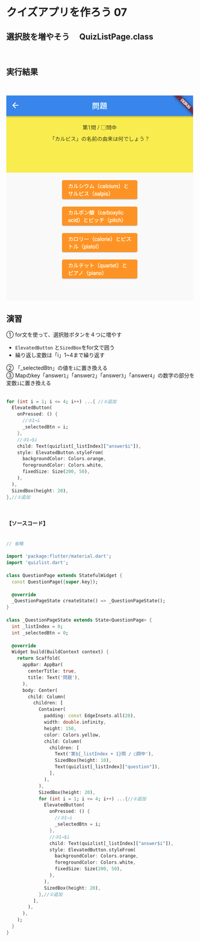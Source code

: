 # **クイズアプリを作ろう 07**

## **選択肢を増やそう　 QuizListPage.class**

<br>

## **実行結果**

<br>

![question](img/07_question1-1.png)

## **演習**

① for文を使って、選択肢ボタンを４つに増やす  

- `ElevatedButton` と`SizedBox`をfor文で囲う
- 繰り返し変数は「i」1~4まで繰り返す

② 「_selectedBtn」の値を`i`に置き換える  
③ Mapのkey「answer`1`」「answer`2`」「answer`3`」「answer`4`」の数字の部分を変数`i`に置き換える  

```dart

for (int i = 1; i <= 4; i++) ...{ //①追加
  ElevatedButton(
    onPressed: () {
      //②1→i
      _selectedBtn = i;
    },
    //③1→$i
    child: Text(quizlist[_listIndex]["answer$i"]),
    style: ElevatedButton.styleFrom(
      backgroundColor: Colors.orange,
      foregroundColor: Colors.white,
      fixedSize: Size(200, 50),
    ),
  ),
  SizedBox(height: 20),
},//①追加

```



<br>

#### **【ソースコード】**

```dart

// 省略

import 'package:flutter/material.dart';
import 'quizlist.dart';

class QuestionPage extends StatefulWidget {
  const QuestionPage({super.key});

  @override
  _QuestionPageState createState() => _QuestionPageState();
}

class _QuestionPageState extends State<QuestionPage> {
  int _listIndex = 0;
  int _selectedBtn = 0;

  @override
  Widget build(BuildContext context) {
    return Scaffold(
      appBar: AppBar(
        centerTitle: true,
        title: Text('問題'),
      ),
      body: Center(
        child: Column(
          children: [
            Container(
              padding: const EdgeInsets.all(20),
              width: double.infinity,
              height: 150,
              color: Colors.yellow,
              child: Column(
                children: [
                  Text('第${_listIndex + 1}問 / □問中'),
                  SizedBox(height: 10),
                  Text(quizlist[_listIndex]["question"]),
                ],
              ),
            ),
            SizedBox(height: 20),
            for (int i = 1; i <= 4; i++) ...{//①追加
              ElevatedButton(
                onPressed: () {
                  //②1→i
                  _selectedBtn = i;
                },
                //③1→$i
                child: Text(quizlist[_listIndex]["answer$i"]),
                style: ElevatedButton.styleFrom(
                  backgroundColor: Colors.orange,
                  foregroundColor: Colors.white,
                  fixedSize: Size(200, 50),
                ),
              ),
              SizedBox(height: 20),
            },//①追加
          ],
        ),
      ),
    );
  }
}


```
